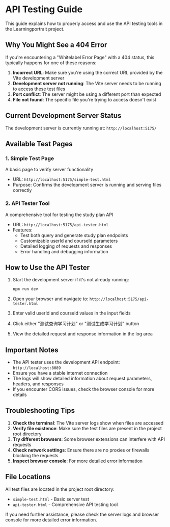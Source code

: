 # API Testing Guide

This guide explains how to properly access and use the API testing tools in the Learningportrait project.

## Why You Might See a 404 Error

If you're encountering a "Whitelabel Error Page" with a 404 status, this typically happens for one of these reasons:

1. **Incorrect URL**: Make sure you're using the correct URL provided by the Vite development server
2. **Development server not running**: The Vite server needs to be running to access these test files
3. **Port conflict**: The server might be using a different port than expected
4. **File not found**: The specific file you're trying to access doesn't exist

## Current Development Server Status

The development server is currently running at: `http://localhost:5175/`

## Available Test Pages

### 1. Simple Test Page
A basic page to verify server functionality
- URL: `http://localhost:5175/simple-test.html`
- Purpose: Confirms the development server is running and serving files correctly

### 2. API Tester Tool
A comprehensive tool for testing the study plan API
- URL: `http://localhost:5175/api-tester.html`
- Features:
  - Test both query and generate study plan endpoints
  - Customizable userId and courseId parameters
  - Detailed logging of requests and responses
  - Error handling and debugging information

## How to Use the API Tester

1. Start the development server if it's not already running:
   ```bash
   npm run dev
   ```

2. Open your browser and navigate to: `http://localhost:5175/api-tester.html`

3. Enter valid userId and courseId values in the input fields

4. Click either "测试查询学习计划" or "测试生成学习计划" button

5. View the detailed request and response information in the log area

## Important Notes

- The API tester uses the development API endpoint: `http://localhost:8089`
- Ensure you have a stable internet connection
- The logs will show detailed information about request parameters, headers, and responses
- If you encounter CORS issues, check the browser console for more details

## Troubleshooting Tips

1. **Check the terminal**: The Vite server logs show when files are accessed
2. **Verify file existence**: Make sure the test files are present in the project root directory
3. **Try different browsers**: Some browser extensions can interfere with API requests
4. **Check network settings**: Ensure there are no proxies or firewalls blocking the requests
5. **Inspect browser console**: For more detailed error information

## File Locations

All test files are located in the project root directory:
- `simple-test.html` - Basic server test
- `api-tester.html` - Comprehensive API testing tool

If you need further assistance, please check the server logs and browser console for more detailed error information.